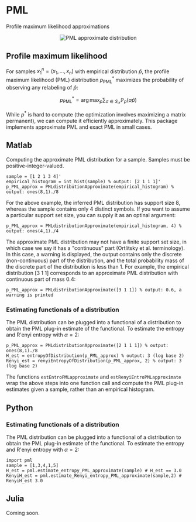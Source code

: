 # PML
Profile maximum likelihood approximations

<a name="logo"/>
<div align="center">
<img src="https://github.com/dmitrip/PML/blob/master/.github/PML_approximation.png" alt="PML approximate distribution"></img>
</a>
</div>

## Profile maximum likelihood

For samples $x_1^n = (x_1,\ldots,x_n)$ with empirical distribution $\hat{p}$, the profile maximum likelihood (PML) distribution $p^*_\text{PML}$ maximizes the probability of observing any relabeling of $\hat{p}$:

$$p^*_\text{PML} = \arg \max_p \sum_{\sigma \in S_\mathcal{X}} \mathbb{P}_p(\sigma \hat{p})$$

While $p^*$ is hard to compute (the optimization involves maximizing a matrix permanent), we can compute it efficiently approximately.  This package implements approximate PML and exact PML in small cases.

## Matlab

Computing the approximate PML distribution for a sample.  Samples must be positive-integer-valued.

    sample = [1 2 1 3 4]'
    empirical_histogram = int_hist(sample) % output: [2 1 1 1]'
    p_PML_approx = PMLdistributionApproximate(empirical_histogram) % output: ones(8,1)./8
    
For the above example, the inferred PML distribution has support size 8, whereas the sample contains only 4 distinct symbols.  If you want to assume a particular support set size, you can supply it as an optinal argument:

    p_PML_approx = PMLdistributionApproximate(empirical_histogram, 4) % output: ones(4,1)./4
 
The approximate PML distribution may not have a finite support set size, in which case we say it has a "continuous" part (Ortlitsky et al. terminology).  In this case, a warning is displayed, the output contains only the discrete (non-continuous) part of the distribution, and the total probability mass of the discrete part of the distribution is less than 1.  For example, the empirical distribution [3 1 1] corresponds to an approximate PML distribution with continuous part of mass 0.4:

    p_PML_approx = PMLdistributionApproximate([3 1 1]) % output: 0.6, a warning is printed

### Estimating functionals of a distribution

The PML distribution can be plugged into a functional of a distribution to obtain the PML plug-in estimate of the functional.  To estimate the entropy and R\'enyi entropy with $\alpha = 2$:

    p_PML_approx = PMLdistributionApproximate([2 1 1 1]) % output: ones(8,1)./8
    H_est = entropyOfDistribution(p_PML_approx) % output: 3 (log base 2)
    Renyi_est = renyiEntropyOfDistribution(p_PML_approx, 2) % output: 3 (log base 2)
    
The functions `estEntroPMLapproximate` and `estRenyiEntroPMLapproximate` wrap the above steps into one function call and compute the PML plug-in estimates given a sample, rather than an empirical histogram.

## Python

### Estimating functionals of a distribution

The PML distribution can be plugged into a functional of a distribution to obtain the PML plug-in estimate of the functional.  To estimate the entropy and R\'enyi entropy with $\alpha = 2$:

    import pml
    sample = [1,3,4,1,5]
    H_est = pml.estimate_entropy_PML_approximate(sample) # H_est == 3.0
    RenyiH_est = pml.estimate_Renyi_entropy_PML_approximate(sample,2) # RenyiH_est 3.0

## Julia

Coming soon.
